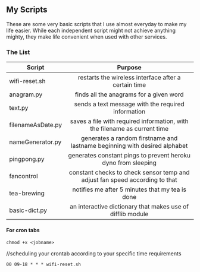 ## My Scripts

These are some very basic scripts that I use almost everyday to make my life easier. While each independent script might not achieve anything mighty, they make life convenient when used with other services.


### The List


| Script       | Purpose           |
| ------------- |:-------------:| 
| wifi-reset.sh      | restarts the wireless interface after a certain time | 
| anagram.py     | finds all the anagrams for a given word      |  
| text.py | sends a text message with the required information     |   
| filenameAsDate.py | saves a file with required information, with the filename as current time      |   
| nameGenerator.py | generates a random firstname and lastname beginning with desired alphabet      |   
| pingpong.py | generates constant pings to prevent heroku dyno from sleeping      |   
| fancontrol | constant checks to check sensor temp and adjust fan speed according to that      |  
| tea-brewing | notifies me after 5 minutes that my tea is done      |  
| basic-dict.py | an interactive dictionary that makes use of difflib module     |  





#### For cron tabs

 `chmod +x <jobname>`
 
 //scheduling your crontab according to your specific time requirements
 
  `00 09-18 * * * wifi-reset.sh`



